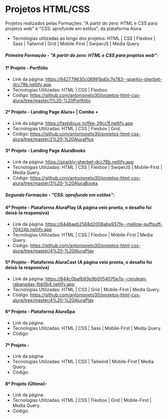 # Projetos HTML/CSS

Projetos realizados pelas Formações: "A partir do zero: HTML e CSS para projetos web" e "CSS: aprofunde em estilos", da plataforma Alura.

- Tecnologias utilizadas ao longo dos projetos: HTML | CSS | Flexbox | Sass | Tailwind | Grid | Mobile-First | SwiperJS | Media Query.

##### Primeira Formação - "A partir do zero: HTML e CSS para projetos web":

#### 1º Projeto - Portfólio
- Link da página: https://642779630c08991bd0c7e783--sparkly-sherbet-dcc78b.netlify.app
- Tecnologias Utilizadas: HTML | CSS | Flexbox.
- Código: https://github.com/antonioneto30/projetos-html-css-alura/tree/master/1%20-%20Portfólio

#### 2º Projeto - Landing Page Alura+ | Combo +
- Link da página: https://fastidious-toffee-39cc1f.netlify.app
- Tecnologias Utilizadas: HTML | CSS | Flexbox | Grid.
- Código: https://github.com/antonioneto30/projetos-html-css-alura/tree/master/2%20-%20AluraPlus

#### 3º Projeto - Landing Page AluraBooks
- Link da página: https://sparkly-sherbet-dcc78b.netlify.app
- Tecnologias Utilizadas: HTML | CSS | Flexbox | SwiperJS | Mobile-First | Media Query.
- Código: https://github.com/antonioneto30/projetos-html-css-alura/tree/master/3%20-%20AluraBooks

##### Segunda Formação - "CSS: aprofunde em estilos":

#### 4º Projeto - Plataforma AluraPlay (A página veio pronta, o desafio foi deixá-la responsiva)
- Link da página: https://6446aeb2568d2008aba937fe--mellow-puffpuff-70424b.netlify.app
- Tecnologias Utilizadas: HTML | CSS | Flexbox | Mobile-First | Media Query.
- Código: https://github.com/antonioneto30/projetos-html-css-alura/tree/master/4%20-%20AluraPlay

#### 5º Projeto - Plataforma AluraCast (A página veio pronta, o desafio foi deixá-la responsiva)
- Link da página: https://644c0bafb93e9b0054070e7a--cerulean-rabanadas-fbb5b4.netlify.app
- Tecnologias Utilizadas: HTML | CSS | Grid | Mobile-First | Media Query.
- Código: https://github.com/antonioneto30/projetos-html-css-alura/tree/master/4%20-%20AluraPlay

#### 6º Projeto - Plataforma AluraSpa
- Link da página:
- Tecnologias Utilizadas: HTML | CSS | Sass | Mobile-First | Media Query.
- Código:

#### 7º Projeto - 
- Link da página:
- Tecnologias Utilizadas: HTML | CSS | Tailwind | Mobile-First | Media Query.
- Código:

#### 8º Projeto (Último)- 
- Link da página:
- Tecnologias Utilizadas: HTML | CSS | Flexbox | Grid | Mobile-First | Media Query.
- Código:
